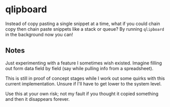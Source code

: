 # qlipboard

Instead of copy pasting a single snippet at a time, what if you could chain copy then chain paste snippets like a stack or queue? By running `qlipboard` in the background now you can!

## Notes

Just experimenting with a feature I sometimes wish existed. Imagine filling out form data field by field (say while pulling info from a spreadsheet).

This is still in proof of concept stages while I work out some quirks with this current implementation. Unsure if I'll have to get lower to the system level.

Use this at your own risk; not my fault if you thought it copied something and then it disappears forever.
